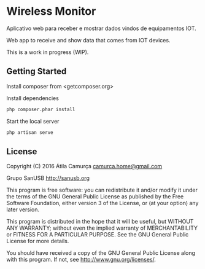 # Wireless Monitor

Aplicativo web para receber e mostrar dados vindos de equipamentos IOT.

Web app to receive and show data that comes from IOT devices.

This is a work in progress (WIP).

## Getting Started

Install composer from <getcomposer.org>

Install dependencies

~~~bash
php composer.phar install
~~~

Start the local server

~~~bash
php artisan serve
~~~

## License

Copyright (C) 2016 Átila Camurça <camurca.home@gmail.com>

Grupo SanUSB <http://sanusb.org>

This program is free software: you can redistribute it and/or modify
it under the terms of the GNU General Public License as published by
the Free Software Foundation, either version 3 of the License, or
(at your option) any later version.

This program is distributed in the hope that it will be useful,
but WITHOUT ANY WARRANTY; without even the implied warranty of
MERCHANTABILITY or FITNESS FOR A PARTICULAR PURPOSE.  See the
GNU General Public License for more details.

You should have received a copy of the GNU General Public License
along with this program.  If not, see <http://www.gnu.org/licenses/>.
